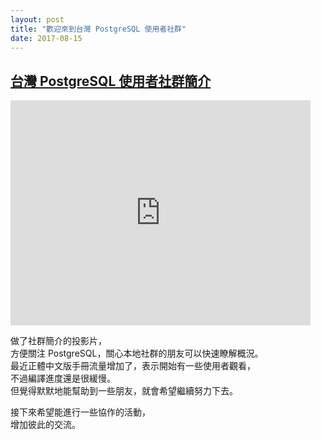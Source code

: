 ```yaml
---
layout: post
title: "歡迎來到台灣 PostgreSQL 使用者社群"
date: 2017-08-15
---
```


## [台灣 PostgreSQL 使用者社群簡介](https://gitpitch.com/pgsql-tw/island)

<iframe width='480' height='360' src='https://gitpitch.com/pgsql-tw/island/master?grs=github&t=white' frameborder='0' allowfullscreen></iframe>

做了社群簡介的投影片，<br/>
方便關注 PostgreSQL，關心本地社群的朋友可以快速瞭解概況。<br/>
最近正體中文版手冊流量增加了，表示開始有一些使用者觀看，<br/>
不過編譯進度還是很緩慢。<br/>
但覺得默默地能幫助到一些朋友，就會希望繼續努力下去。<br/>

接下來希望能進行一些協作的活動，<br/>
增加彼此的交流。<br/>
